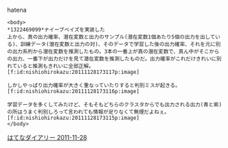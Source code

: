 
hatena

```
<body>
*1322469099*ナイーブベイズを実装した
上から、真の出力確率、潜在変数と出力のサンプル(潜在変数1個あたり5個の出力を出している)、訓練データ(潜在変数と出力の対)、そのデータで学習した後の出力確率、それを元に別の出力系列から潜在変数を推測したもの。3本の一番上が真の潜在変数で、真ん中がそこからの出力、一番下が出力だけを見て潜在変数を推測したものだ。出力確率がこれだけきれいに別れていると推測もきれいに全部正解。
[f:id:nishiohirokazu:20111128173117p:image]

しかしやっぱり出力確率が大きく重なっていたりすると判別ミスが起きる。
[f:id:nishiohirokazu:20111128173116p:image]

学習データを多くしてみたけど、そもそもどちらのクラスタからでも出力される出力(青と紫)の所はうまく判別しろって言われても情報が足りなくて無理だよねぇ。
[f:id:nishiohirokazu:20111128173115p:image]
</body>
```


[はてなダイアリー 2011-11-28](https://nishiohirokazu.hatenadiary.org/archive/2011/11/28)